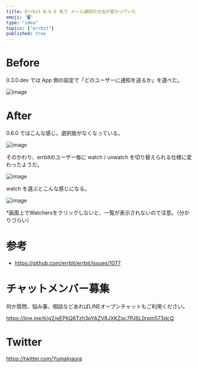 ```yaml
---
title: Errbit 0.6.0 系で メール通知の方法が変わっていた
emoji: "🖥"
type: "idea"
topics: ["errbit"]
published: true
---
```


# Before

0.3.0.dev では App 側の設定で「どのユーザーに通知を送るか」を選べた。

![image](https://qiita-image-store.s3.amazonaws.com/0/89618/73cfda70-1f85-485a-dc3d-056b6c73b97a.png)

# After

0.6.0 ではこんな感じ。選択肢がなくなっている。

![image](https://qiita-image-store.s3.amazonaws.com/0/89618/41e498bb-0372-b750-9a67-1f9ab6be9873.png)

そのかわり、errbitのユーザー毎に watch / unwatch を切り替えられる仕様に変わったようだ。

![image](https://qiita-image-store.s3.amazonaws.com/0/89618/6371583e-cd26-1032-4422-610d91ea680b.png)

watch を選ぶとこんな感じになる。

![image](https://qiita-image-store.s3.amazonaws.com/0/89618/e29e9edb-2cfb-c28b-169e-db8cb5fc5477.png)

*画面上でWatchersをクリックしないと、一覧が表示されないので注意。（分かりづらい）

# 参考

- https://github.com/errbit/errbit/issues/1077








<!-- Update From Qiita API -->

# チャットメンバー募集


何か質問、悩み事、相談などあればLINEオープンチャットもご利用ください。

https://line.me/ti/g2/eEPltQ6Tzh3pYAZV8JXKZqc7PJ6L0rpm573dcQ





# Twitter


https://twitter.com/YumaInaura


<!-- Update From Qiita API -->


